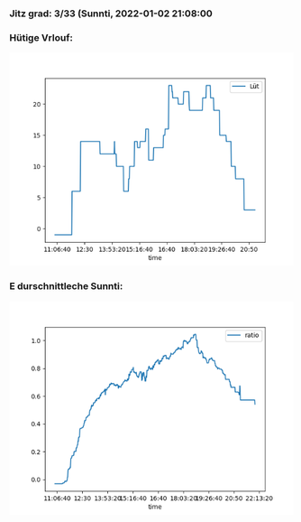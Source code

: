 ### Jitz grad: 3/33 (Sunnti, 2022-01-02 21:08:00

### Hütige Vrlouf:
![Graph](Today.png)

### E durschnittleche Sunnti:
![Graph](Sunnti.png)
